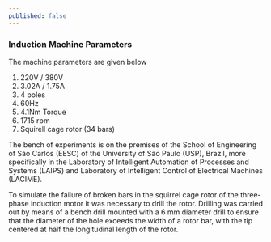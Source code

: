 ```yaml
---
published: false
---
```

### Induction Machine Parameters ###
The machine parameters are given below	
1. 220V / 380V	
2. 3.02A / 1.75A	
3. 4 poles	
4. 60Hz	
5. 4.1Nm Torque	
6. 1715 rpm	
7. Squirell cage rotor (34 bars)	

The bench of experiments is on the premises of the School of Engineering of São Carlos (EESC) of the University of São Paulo (USP), Brazil, more specifically in the Laboratory of Intelligent Automation of Processes and Systems (LAIPS) and Laboratory of Intelligent Control of Electrical Machines (LACIME).	

To simulate the failure of broken bars in the squirrel cage rotor of the three-phase induction motor it was necessary to drill the rotor. Drilling was carried out by means of a bench drill mounted with a 6 mm diameter drill to ensure that the diameter of the hole exceeds the width of a rotor bar, with the tip centered at half the longitudinal length of the rotor.	